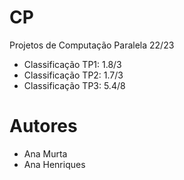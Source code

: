 # CP

Projetos de Computação Paralela 22/23

- Classificação TP1: 1.8/3
- Classificação TP2: 1.7/3
- Classificação TP3: 5.4/8

# Autores

- Ana Murta
- Ana Henriques
